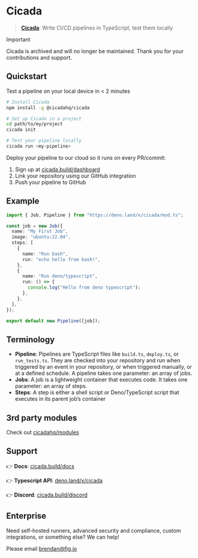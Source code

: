 # Cicada

> **[Cicada](https://cicada.build)**: Write CI/CD pipelines in TypeScript, test
> them locally

> [!IMPORTANT]
> Cicada is archived and will no longer be maintained. Thank you for your contributions and support.

## Quickstart

Test a pipeline on your local device in < 2 minutes

```bash
# Install Cicada
npm install -g @cicadahq/cicada 

# Set up Cicada in a project
cd path/to/my/project
cicada init

# Test your pipeline locally
cicada run <my-pipeline>
```

Deploy your pipeline to our cloud so it runs on every PR/commit:

1. Sign up at [cicada.build/dashboard](https://cicada.build/dashboard)
2. Link your repository using our GitHub integration
3. Push your pipeline to GitHub

## Example

```typescript
import { Job, Pipeline } from "https://deno.land/x/cicada/mod.ts";

const job = new Job({
  name: "My First Job",
  image: "ubuntu:22.04",
  steps: [
    {
      name: "Run bash",
      run: "echo hello from bash!",
    },
    {
      name: "Run deno/typescript",
      run: () => {
        console.log("Hello from deno typescript");
      },
    },
  ],
});

export default new Pipeline([job]);
```

## Terminology

- **Pipeline**: Pipelines are TypeScript files like `build.ts`, `deploy.ts`, or
  `run_tests.ts`. They are checked into your repository and run when triggered
  by an event in your repository, or when triggered manually, or at a defined
  schedule. A pipeline takes one parameter: an array of jobs.
- **Jobs**: A job is a lightweight container that executes code. It takes one
  parameter: an array of steps.
- **Steps**: A step is either a shell script or Deno/TypeScript script that
  executes in its parent job’s container

## 3rd party modules

Check out [cicadahq/modules](https://github.com/cicadahq/modules)

## Support

👉 **Docs**: [cicada.build/docs](https://cicada.build/docs)

👉 **Typescript API**: [deno.land/x/cicada](https://deno.land/x/cicada/mod.ts)

👉 **Discord**: [cicada.build/discord](https://discord.gg/g2PRPm4u4Y)

## Enterprise

Need self-hosted runners, advanced security and compliance, custom integrations,
or something else? We can help!

Please email [brendan@fig.io](mailto:brendan@fig.io)
